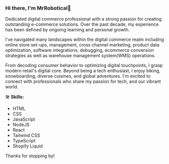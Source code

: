 ### Hi there, I'm MrRobotical👋

Dedicated digital commerce professional with a strong passion for creating outstanding e-commerce solutions.
Over the past decade, my experience has been defined by ongoing learning and personal growth. 

I've navigated many landscapes within the digital commerce realm including online store set-ups, management, cross channel marketing, product data optimization, software integrations, debugging, ecommerce conversion strategies as well as warehouse management system(WMS) operations.

From decoding consumer behavior to optimizing digital touchpoints, I grasp modern retail's digital core. Beyond being a tech enthusiast, I enjoy biking, snowboarding, diverse cuisines, and global adventures. 
I'm excited to connect with professionals who share my passion for tech, and our vibrant world.

🛠 **Skills:**
- HTML
- CSS
- JavaScript
- NodeJS
- React
- Tailwind CSS
- TypeScript
- Shopify Liquid

Thanks for stopping by!

<!---
MrRobotical/MrRobotical is a ✨ special ✨ repository because its `README.md` (this file) appears on your GitHub profile.
You can click the Preview link to take a look at your changes.
--->
